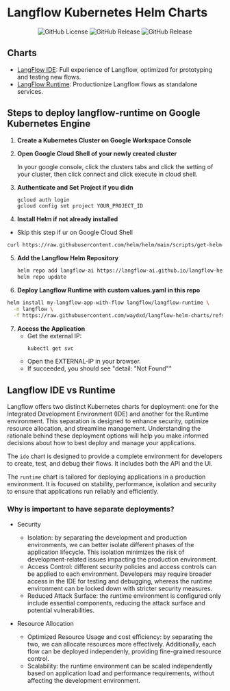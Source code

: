 # Langflow Kubernetes Helm Charts

<div class="column" align="middle">
  <img alt="GitHub License" src="https://img.shields.io/github/license/langflow-ai/langflow-helm-charts">
  <img alt="GitHub Release" src="https://img.shields.io/github/v/release/langflow-ai/langflow-helm-charts?filter=langflow-ide-*">
  <img alt="GitHub Release" src="https://img.shields.io/github/v/release/langflow-ai/langflow-helm-charts?filter=langflow-runtime-*">
</div>


## Charts
- [LangFlow IDE](./charts/langflow-ide/): Full experience of Langflow, optimized for prototyping and testing new flows. 
- [LangFlow Runtime](./charts/langflow-runtime/): Productionize Langflow flows as standalone services.

## Steps to deploy langflow-runtime on Google Kubernetes Engine
1. **Create a Kubernetes Cluster on Google Workspace Console**
2. **Open Google Cloud Shell of your newly created cluster**

   In your google console, click the clusters tabs and click the setting of your cluster, then click connect and click execute in cloud shell.
4. **Authenticate and Set Project if you didn**
   ```sh
   gcloud auth login
   gcloud config set project YOUR_PROJECT_ID
   ```

5. **Install Helm if not already installed**
  * Skip this step if ur on Google Cloud Shell
   ```sh
   curl https://raw.githubusercontent.com/helm/helm/main/scripts/get-helm-3 | bash
   ```

5. **Add the Langflow Helm Repository**
   ```sh
   helm repo add langflow-ai https://langflow-ai.github.io/langflow-helm-charts/
   helm repo update
   ```

6. **Deploy Langflow Runtime with custom values.yaml in this repo**
  ```sh
  helm install my-langflow-app-with-flow langflow/langflow-runtime \
    -n langflow \
    -f https://raw.githubusercontent.com/waydxd/langflow-helm-charts/refs/heads/main/charts/langflow-runtime/values.yaml
  ```

7. **Access the Application**
   - Get the external IP:
     ```sh
     kubectl get svc
     ```
   - Open the EXTERNAL-IP in your browser.
   - If succeeded, you should see "detail: "Not Found""

## Langflow IDE vs Runtime

Langflow offers two distinct Kubernetes charts for deployment: one for the Integrated Development Environment (IDE) and another for the Runtime environment. 
This separation is designed to enhance security, optimize resource allocation, and streamline management. 
Understanding the rationale behind these deployment options will help you make informed decisions about how to best deploy and manage your applications.

The `ide` chart is designed to provide a complete environment for developers to create, test, and debug their flows. It includes both the API and the UI.

The `runtime` chart is tailored for deploying applications in a production environment. It is focused on stability, performance, isolation and security to ensure that applications run reliably and efficiently.

### Why is important to have separate deployments?
- Security
  - Isolation: by separating the development and production environments, we can better isolate different phases of the application lifecycle. This isolation minimizes the risk of development-related issues impacting the production environment.
  - Access Control: different security policies and access controls can be applied to each environment. Developers may require broader access in the IDE for testing and debugging, whereas the runtime environment can be locked down with stricter security measures.
  - Reduced Attack Surface: the runtime environment is configured only include essential components, reducing the attack surface and potential vulnerabilities.

- Resource Allocation
  - Optimized Resource Usage and cost efficiency: by separating the two, we can allocate resources more effectively. Additionally, each flow can be deployed independenly, providing fine-grained resource control.
  - Scalability: the runtime environment can be scaled independently based on application load and performance requirements, without affecting the development environment.
